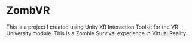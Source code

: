 # ZombVR
This is a project I created using Unity XR Interaction Toolkit for the VR University module. This is a Zombie Survival experience in Virtual Reality 
